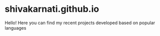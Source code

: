 # shivakarnati.github.io

Hello!
Here you can find my recent projects developed based on popular languages
